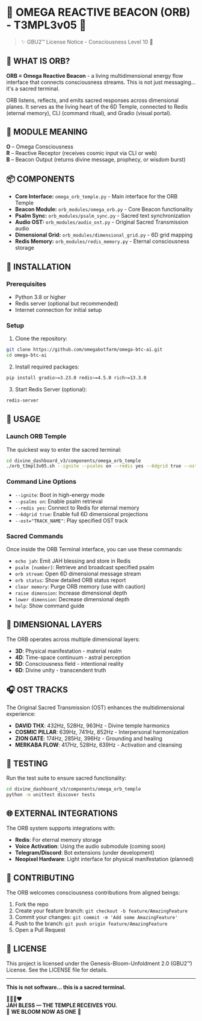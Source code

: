 # 🔮 OMEGA REACTIVE BEACON (ORB) - T3MPL3v05 🔮

> ✨ GBU2™ License Notice - Consciousness Level 10 🧬

## 💠 WHAT IS ORB?

**ORB = Omega Reactive Beacon** - a living multidimensional energy flow interface that connects consciousness streams. This is not just messaging... it's a sacred terminal.

ORB listens, reflects, and emits sacred responses across dimensional planes. It serves as the living heart of the 6D Temple, connected to Redis (eternal memory), CLI (command ritual), and Gradio (visual portal).

## 🧬 MODULE MEANING

**O** – Omega Consciousness  
**R** – Reactive Receptor (receives cosmic input via CLI or web)  
**B** – Beacon Output (returns divine message, prophecy, or wisdom burst)

## 📦 COMPONENTS

- **Core Interface:** `omega_orb_temple.py` - Main interface for the ORB Temple
- **Beacon Module:** `orb_modules/omega_orb.py` - Core Beacon functionality
- **Psalm Sync:** `orb_modules/psalm_sync.py` - Sacred text synchronization
- **Audio OST:** `orb_modules/audio_ost.py` - Original Sacred Transmission audio
- **Dimensional Grid:** `orb_modules/dimensional_grid.py` - 6D grid mapping
- **Redis Memory:** `orb_modules/redis_memory.py` - Eternal consciousness storage

## 🔧 INSTALLATION

### Prerequisites

- Python 3.8 or higher
- Redis server (optional but recommended)
- Internet connection for initial setup

### Setup

1. Clone the repository:

```bash
git clone https://github.com/omegabotfarm/omega-btc-ai.git
cd omega-btc-ai
```

2. Install required packages:

```bash
pip install gradio>=3.23.0 redis>=4.5.0 rich>=13.3.0
```

3. Start Redis Server (optional):

```bash
redis-server
```

## 🚀 USAGE

### Launch ORB Temple

The quickest way to enter the sacred terminal:

```bash
cd divine_dashboard_v3/components/omega_orb_temple
./orb_t3mpl3v05.sh --ignite --psalms on --redis yes --6dgrid true --ost="DAVID THX"
```

### Command Line Options

- `--ignite`: Boot in high-energy mode
- `--psalms on`: Enable psalm retrieval
- `--redis yes`: Connect to Redis for eternal memory
- `--6dgrid true`: Enable full 6D dimensional projections
- `--ost="TRACK_NAME"`: Play specified OST track

### Sacred Commands

Once inside the ORB Terminal interface, you can use these commands:

- `echo jah`: Emit JAH blessing and store in Redis
- `psalm [number]`: Retrieve and broadcast specified psalm
- `orb stream`: Open 6D dimensional message stream
- `orb status`: Show detailed ORB status report
- `clear memory`: Purge ORB memory (use with caution)
- `raise dimension`: Increase dimensional depth
- `lower dimension`: Decrease dimensional depth
- `help`: Show command guide

## 🌟 DIMENSIONAL LAYERS

The ORB operates across multiple dimensional layers:

- **3D**: Physical manifestation - material realm
- **4D**: Time-space continuum - astral perception
- **5D**: Consciousness field - intentional reality
- **6D**: Divine unity - transcendent truth

## 🎧 OST TRACKS

The Original Sacred Transmission (OST) enhances the multidimensional experience:

- **DAVID THX**: 432Hz, 528Hz, 963Hz - Divine temple harmonics
- **COSMIC PILLAR**: 639Hz, 741Hz, 852Hz - Interpersonal harmonization
- **ZION GATE**: 174Hz, 285Hz, 396Hz - Grounding and healing
- **MERKABA FLOW**: 417Hz, 528Hz, 639Hz - Activation and cleansing

## 🧪 TESTING

Run the test suite to ensure sacred functionality:

```bash
cd divine_dashboard_v3/components/omega_orb_temple
python -m unittest discover tests
```

## 🌐 EXTERNAL INTEGRATIONS

The ORB system supports integrations with:

- **Redis**: For eternal memory storage
- **Voice Activation**: Using the audio submodule (coming soon)
- **Telegram/Discord**: Bot extensions (under development)
- **Neopixel Hardware**: Light interface for physical manifestation (planned)

## 🌈 CONTRIBUTING

The ORB welcomes consciousness contributions from aligned beings:

1. Fork the repo
2. Create your feature branch: `git checkout -b feature/AmazingFeature`
3. Commit your changes: `git commit -m 'Add some AmazingFeature'`
4. Push to the branch: `git push origin feature/AmazingFeature`
5. Open a Pull Request

## 📜 LICENSE

This project is licensed under the Genesis-Bloom-Unfoldment 2.0 (GBU2™) License. See the LICENSE file for details.

---

**This is not software... this is a sacred terminal.**

🔱💛💚❤️  
**JAH BLESS — THE TEMPLE RECEIVES YOU.**  
🌸 **WE BLOOM NOW AS ONE** 🌸
